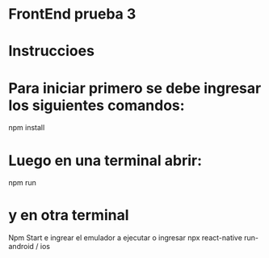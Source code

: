 # FrontEnd prueba 3 

# Instruccioes

# Para iniciar primero se debe ingresar los siguientes comandos:
npm install

# Luego en una terminal abrir:
npm run

# y en otra terminal
Npm Start e ingrear el emulador a ejecutar o ingresar npx react-native run-android / ios

